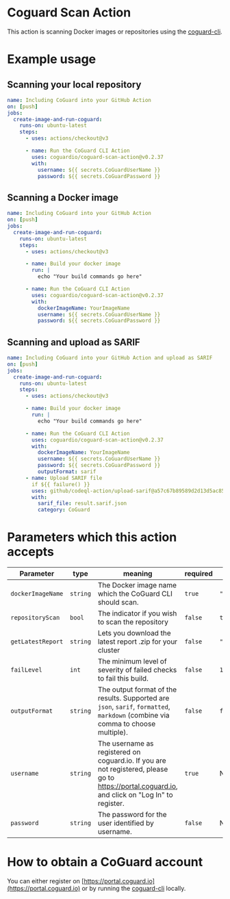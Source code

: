 # Coguard Scan Action

This action is scanning Docker images or repositories using the
[coguard-cli](https://github.com/coguardio/coguard-cli).

# Example usage

## Scanning your local repository

```yaml
name: Including CoGuard into your GitHub Action
on: [push]
jobs:
  create-image-and-run-coguard:
    runs-on: ubuntu-latest
    steps:
      - uses: actions/checkout@v3

      - name: Run the CoGuard CLI Action
        uses: coguardio/coguard-scan-action@v0.2.37
        with:
          username: ${{ secrets.CoGuardUserName }}
          password: ${{ secrets.CoGuardPassword }}
```

## Scanning a Docker image

```yaml
name: Including CoGuard into your GitHub Action
on: [push]
jobs:
  create-image-and-run-coguard:
    runs-on: ubuntu-latest
    steps:
      - uses: actions/checkout@v3

      - name: Build your docker image
        run: |
          echo "Your build commands go here"

      - name: Run the CoGuard CLI Action
        uses: coguardio/coguard-scan-action@v0.2.37
        with:
          dockerImageName: YourImageName
          username: ${{ secrets.CoGuardUserName }}
          password: ${{ secrets.CoGuardPassword }}
```

## Scanning and upload as SARIF

```yaml
name: Including CoGuard into your GitHub Action and upload as SARIF
on: [push]
jobs:
  create-image-and-run-coguard:
    runs-on: ubuntu-latest
    steps:
      - uses: actions/checkout@v3

      - name: Build your docker image
        run: |
          echo "Your build commands go here"

      - name: Run the CoGuard CLI Action
        uses: coguardio/coguard-scan-action@v0.2.37
        with:
          dockerImageName: YourImageName
          username: ${{ secrets.CoGuardUserName }}
          password: ${{ secrets.CoGuardPassword }}
          outputFormat: sarif
      - name: Upload SARIF file
        if ${{ failure() }}
        uses: github/codeql-action/upload-sarif@a57c67b89589d2d13d5ac85a9fc4679c7539f94c
        with:
          sarif_file: result.sarif.json
          category: CoGuard
```

# Parameters which this action accepts

| Parameter         | type     | meaning | required | default |
|--------------|-----------|------------|-----------|---------|
| `dockerImageName` | `string` | The Docker image name which the CoGuard CLI should scan. | `true`    | `""` |
| `repositoryScan`    | `bool`  | The indicator if you wish to scan the repository | `false` | `true` |
| `getLatestReport`    | `string`  | Lets you download the latest report .zip for your cluster | `false` | `""` |
| `failLevel` | `int` |  The minimum level of severity of failed checks to fail this build. | `false` | `1`   |
| `outputFormat` | `string` | The output format of the results. Supported are `json`, `sarif`, `formatted`, `markdown` (combine via comma to choose multiple). | `false` | `formatted` |
| `username` | `string` | The username as registered on coguard.io. If you are not registered, please go to https://portal.coguard.io, and click on "Log In" to register. | `true` | N/A |
| `password` | `string` | The password for the user identified by username. | `false` | N/A |

# How to obtain a CoGuard account

You can either register on [https://portal.coguard.io](https://portal.coguard.io) or
by running the [coguard-cli](https://github.com/coguardio/coguard-cli) locally.
